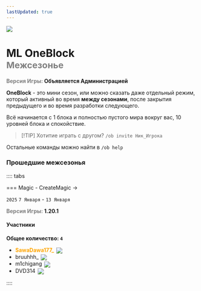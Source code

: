 ```yaml
---
lastUpdated: true
---
```


![](/WIKI/ML-OneBlock/banner.png)


# ML OneBlock <br/> <span style="color: gray;"><sup>Межсезонье</sup></span>
**<span style="color: gray;">Версия Игры:</span> Объявляется Администрацией**

**OneBlock** - это мини сезон, или можно сказать даже отдельный режим, который активный во время **между сезонами**, после закрытия предыдущего и во время разработки следующего.

Всё начинается с 1 блока и полностью пустого мира вокруг вас, 10 уровней блока и спокойствие. 

> [!TIP] Хотитие играть с другом? 
> `/ob invite Ник_Игрока`

Остальные команды можно найти в `/ob help`

### Прошедшие межсезонья

<!-- ::::: details  -->
:::: tabs

=== Magic - CreateMagic
<Pill name="ML Magic" link="/wiki/archive/ml-magic" icon="solar:archive-bold-duotone" color="#868dcc" /> -> <Pill name="ML Create & Magic" link="/wiki/season/ml-createmagic" icon="game-icons:steampunk-goggles" color="#d77b57" />

`2025` `7 Января` - `13 Января` 

**<span style="color: gray;">Версия Игры:</span> 1.20.1**
#### Участники
**Общее количество: `4`**

- **<span style="color: orange;">SawaDawa177_</span>** <img src="https://api.mineatar.io/face/0c81442c240b4087851ff50f3d8fd589?scale=3" style="display: inline; margin: 0 2px; vertical-align: middle;" />
- bruuhhh_ <img src="https://api.mineatar.io/face/45e529c8-4a8e-44eb-b02c-5b99e41a9d1c?scale=3" style="display: inline; margin: 0 2px; vertical-align: middle;" /> 
- m1chigang <img src="https://api.mineatar.io/face/566bac65-6941-4454-9d50-7a4339fc433a?scale=3" style="display: inline; margin: 0 2px; vertical-align: middle;" />
- DVD314 <img src="https://api.mineatar.io/face/9806b0b5-baa2-48c6-b70e-64af239a78eb?scale=3" style="display: inline; margin: 0 2px; vertical-align: middle;" />

::::
<!-- ::::: -->